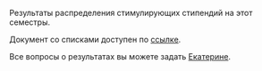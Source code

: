 Результаты распределения стимулирующих стипендий на этот семестры.

Документ со списками доступен по [ссылке](https://vk.com/doc24974484_495087245?hash=fe53c4b57cf0a76a8b&dl=c3684bdad878002b5a).

Все вопросы о результатах вы можете задать [Екатерине](https://vk.com/pavelevaka).